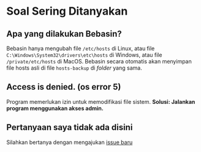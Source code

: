 # Soal Sering Ditanyakan

## Apa yang dilakukan Bebasin?

Bebasin hanya mengubah file `/etc/hosts` di Linux, atau file `C:\Windows\System32\drivers\etc\hosts` di Windows, atau file `/private/etc/hosts` di MacOS. Bebasin secara otomatis akan menyimpan file hosts asli di file `hosts-backup` di *folder* yang sama.

## Access is denied. (os error 5)

Program memerlukan izin untuk memodifikasi file sistem. **Solusi: Jalankan program menggunakan akses admin.**

## Pertanyaan saya tidak ada disini

Silahkan bertanya dengan mengajukan [issue baru](https://github.com/bebasid/bebasin/issues/new)
